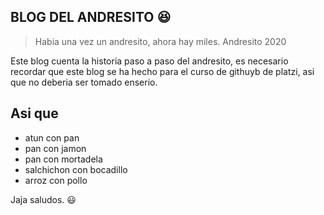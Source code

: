 ## BLOG DEL ANDRESITO :laughing:

> Habia una vez un andresito, ahora hay miles. Andresito 2020

Este blog cuenta la historia paso a paso del andresito, es necesario recordar que este blog se ha hecho para el curso de githuyb de platzi, asi que no deberia ser tomado enserio.

## Asi que
- atun con pan
- pan con jamon
- pan con mortadela
- salchichon con bocadillo
- arroz con pollo 

Jaja saludos. :smiley: